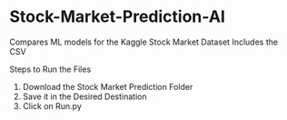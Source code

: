 # Stock-Market-Prediction-AI
Compares ML models for the Kaggle Stock Market Dataset
Includes the CSV 

Steps to Run the Files 

1. Download the Stock Market Prediction Folder
2. Save it in the Desired Destination
3. Click on Run.py
